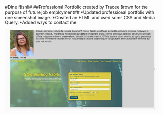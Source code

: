 #Dine Nishli#
##Professional Portfolio created by Tracee Brown for the purpose of future job employment##
*Updated professional portfolio with one screenshot image.
*Created an HTML and used some CSS and Media Query.
*Added ways to contact me.

![Screenshot](screenshot.png)